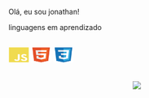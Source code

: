 Olá, eu sou jonathan!


linguagens em aprendizado
 <div style="display: inline_block"><br>
    <img align="around" alt="Jnt-Js" height="30" width="40" src="https://raw.githubusercontent.com/devicons/devicon/master/icons/javascript/javascript-plain.svg">
    <img align="around" alt="Jnt-HTML" height="30" width="40" src="https://raw.githubusercontent.com/devicons/devicon/master/icons/html5/html5-original.svg">
    <img align="around" alt="Jnt-CSS" height="30" width="40" src="https://raw.githubusercontent.com/devicons/devicon/master/icons/css3/css3-original.svg">
</div>

<br/>
<br/>

<div align="center">
  <a href="https://github.com/jnthan">
  <img height="180em" src="https://github-readme-stats.vercel.app/api?username=jnthann&show_icons=true&theme=dracula&include_all_commits=true&count_private=true"/>
</div>
  

  

